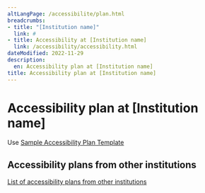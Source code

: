 ```yaml
---
altLangPage: /accessibilite/plan.html
breadcrumbs:
- title: "[Institution name]"
  link: #
- title: Accessibility at [Institution name]
  link: /accessibility/accessibility.html  
dateModified: 2022-11-29
description: 
  en: Accessibility plan at [Institution name]
title: Accessibility plan at [Institution name]
---
```

<h1 property="name" id="wb-cont" dir="ltr">Accessibility plan at [Institution name]</h1>
<p>Use <a href="https://www.canada.ca/en/employment-social-development/programs/accessible-canada-regulations-guidance/accessibility-plans/template.html">Sample Accessibility Plan Template</a></p>
<h2>Accessibility plans from other institutions</h2>
<p><a href="https://open.canada.ca/en">List of accessibility plans from other institutions</a></p>
